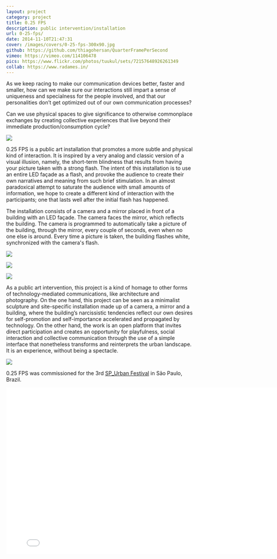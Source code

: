 ```yaml
---
layout: project
category: project
title: 0.25 FPS
description: public intervention/installation
url: 0-25-fps/
date: 2014-11-10T21:47:31
cover: /images/covers/0-25-fps-300x90.jpg
github: https://github.com/thiagohersan/QuarterFramePerSecond
vimeo: https://vimeo.com/114106478
pics: https://www.flickr.com/photos/tuukul/sets/72157648926261349
collab: https://www.radames.in/
---
```

As we keep racing to make our communication devices better, faster and smaller, how can we make sure our interactions still impart a sense of uniqueness and specialness for the people involved, and that our personalities don’t get optimized out of our own communication processes?

Can we use physical spaces to give significance to otherwise commonplace exchanges by creating collective experiences that live beyond their immediate production/consumption cycle?

![](s_color_img.png)

0.25 FPS is a public art installation that promotes a more subtle and physical kind of interaction. It is inspired by a very analog and classic version of a visual illusion, namely, the short-term blindness that results from having your picture taken with a strong flash. The intent of this installation is to use an entire LED façade as a flash, and provoke the audience to create their own narratives and meaning from such brief stimulation. In an almost paradoxical attempt to saturate the audience with small amounts of information, we hope to create a different kind of interaction with the participants; one that lasts well after the initial flash has happened.

The installation consists of a camera and a mirror placed in front of a building with an LED façade. The camera faces the mirror, which reflects the building. The camera is programmed to automatically take a picture of the building, through the mirror, every couple of seconds, even when no one else is around. Every time a picture is taken, the building flashes white, synchronized with the camera's flash.

![](FIESP00_tgh_01.png)

![](FIESP00_tgh_07.png)

![](s_IMG_1736.jpg)

As a public art intervention, this project is a kind of homage to other forms of technology-mediated communications, like architecture and photography. On the one hand, this project can be seen as a minimalist sculpture and site-specific installation made up of a camera, a mirror and a building, where the building’s narcissistic tendencies reflect our own desires for self-promotion and self-importance accelerated and propagated by technology. On the other hand, the work is an open platform that invites direct participation and creates an opportunity for playfulness, social interaction and collective communication through the use of a simple interface that nonetheless transforms and reinterprets the urban landscape. It is an experience, without being a spectacle.

![](FIESP00_tgh_12.png)

0.25 FPS was commissioned for the 3rd [SP_Urban Festival](http://spurban.com.br/) in São Paulo, Brazil.

<div class="video-wrapper">
    <iframe src="//player.vimeo.com/video/114106478?title=0&amp;byline=0&amp;portrait=0&amp;color=ff0179" width="800" height="449" frameborder="0" webkitallowfullscreen="" mozallowfullscreen="" allowfullscreen=""></iframe>
</div>
